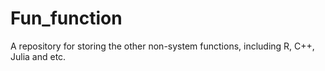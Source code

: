 # Fun_function
A repository for storing the other non-system functions, including R, C++, Julia and etc.
